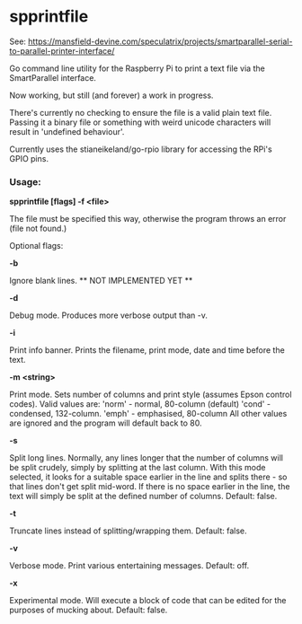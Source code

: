 # spprintfile

See: https://mansfield-devine.com/speculatrix/projects/smartparallel-serial-to-parallel-printer-interface/

Go command line utility for the Raspberry Pi to print a text file via the SmartParallel interface.

Now working, but still (and forever) a work in progress.

There's currently no checking to ensure the file is a valid plain text file. Passing it a binary file or something with weird unicode characters will result in 'undefined behaviour'.

Currently uses the stianeikeland/go-rpio library for accessing the RPi's GPIO pins.

### Usage:
**spprintfile [flags] -f \<file>**

The file must be specified this way, otherwise the program throws an error (file not found.)

Optional flags:

**-b**

Ignore blank lines. ** NOT IMPLEMENTED YET **

**-d**

Debug mode. Produces more verbose output than -v.

**-i**

Print info banner. Prints the filename, print mode, date and time before the text.

**-m \<string>**

Print mode. Sets number of columns and print style (assumes Epson control codes). Valid values are:
	'norm'	- normal, 80-column (default)
	'cond'	- condensed, 132-column.
	'emph'	- emphasised, 80-column
All other values are ignored and the program will default back to 80.

**-s**

Split long lines. Normally, any lines longer that the number of columns will be split crudely, simply by splitting at the last column. With this mode selected, it looks for a suitable space earlier in the line and splits there - so that lines don't get split mid-word. If there is no space earlier in the line, the text will simply be split at the defined number of columns. Default: false.

**-t**

Truncate lines instead of splitting/wrapping them. Default: false.

**-v**

Verbose mode. Print various entertaining messages. Default: off.

**-x**

Experimental mode. Will execute a block of code that can be edited for the purposes of mucking about. Default: false.
